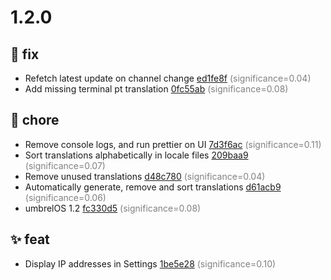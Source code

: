 # 1.2.0
## 🐛 fix
- Refetch latest update on channel change [ed1fe8f](https://github.com/getumbrel/umbrel/commit/ed1fe8fe2c8a9e4183502b52f6a8f95b3c466bd4) <span style='color:grey;'>(significance=0.04)</span>
- Add missing terminal pt translation [0fc55ab](https://github.com/getumbrel/umbrel/commit/0fc55ab8a0bb3534a8489c109e1a34e251ade24e) <span style='color:grey;'>(significance=0.08)</span>
## 🔧 chore
- Remove console logs, and run prettier on UI [7d3f6ac](https://github.com/getumbrel/umbrel/commit/7d3f6ac8aeb231f4a43a5882aca1ff7dae482b30) <span style='color:grey;'>(significance=0.11)</span>
- Sort translations alphabetically in locale files [209baa9](https://github.com/getumbrel/umbrel/commit/209baa957688c1ba55de827f6507b9c94d1ce5a0) <span style='color:grey;'>(significance=0.07)</span>
- Remove unused translations [d48c780](https://github.com/getumbrel/umbrel/commit/d48c780b9493daf04ab16e87caa7f077868f5f33) <span style='color:grey;'>(significance=0.04)</span>
- Automatically generate, remove and sort translations [d61acb9](https://github.com/getumbrel/umbrel/commit/d61acb9e25e266922cf37570d0f8918f44db34ce) <span style='color:grey;'>(significance=0.06)</span>
- umbrelOS 1.2 [fc330d5](https://github.com/getumbrel/umbrel/commit/fc330d5ec62bc4a844695234e4802f32c3761a86) <span style='color:grey;'>(significance=0.08)</span>
## ✨ feat
- Display IP addresses in Settings [1be5e28](https://github.com/getumbrel/umbrel/commit/1be5e28b329238899d49e77d5f175a7dcd118e55) <span style='color:grey;'>(significance=0.10)</span>
